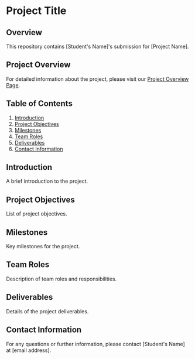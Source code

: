 # Project Title

## Overview

This repository contains [Student's Name]'s submission for [Project Name].

## Project Overview

For detailed information about the project, please visit our [Project Overview Page](https://github.com/[username]/[repository]/wiki/Project-Overview).

## Table of Contents

1. [Introduction](#introduction)
2. [Project Objectives](#project-objectives)
3. [Milestones](#milestones)
4. [Team Roles](#team-roles)
5. [Deliverables](#deliverables)
6. [Contact Information](#contact-information)

## Introduction

A brief introduction to the project.

## Project Objectives

List of project objectives.

## Milestones

Key milestones for the project.

## Team Roles

Description of team roles and responsibilities.

## Deliverables

Details of the project deliverables.

## Contact Information

For any questions or further information, please contact [Student's Name] at [email address].
